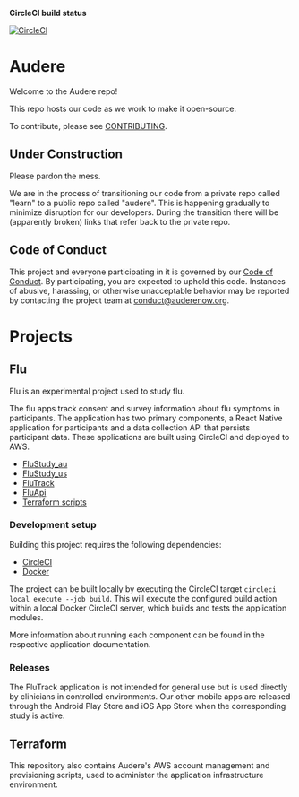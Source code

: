 **CircleCI build status**

[![CircleCI](https://circleci.com/gh/AudereNow/audere.svg?style=svg&circle-token=58430dd777deb478fd971a19ae00e94e5b0d9977)](https://circleci.com/gh/AudereNow/audere)

# Audere

Welcome to the Audere repo!

This repo hosts our code as we work to make it open-source.

To contribute, please see [CONTRIBUTING](CONTRIBUTING.md).

## Under Construction

Please pardon the mess.

We are in the process of transitioning our code from a private repo called "learn" to a public repo called "audere".
This is happening gradually to minimize disruption for our developers.
During the transition there will be (apparently broken) links that refer back to the private repo.

## Code of Conduct

This project and everyone participating in it is governed by our [Code of Conduct](CODE_OF_CONDUCT.md).
By participating, you are expected to uphold this code.
Instances of abusive, harassing, or otherwise unacceptable behavior may be reported by contacting the project team at conduct@auderenow.org.

# Projects

## Flu

Flu is an experimental project used to study flu.

The flu apps track consent and survey information about flu symptoms in participants.
The application has two primary components, a React Native application for participants and a data collection API that persists participant data.
These applications are built using CircleCI and deployed to AWS.

* [FluStudy_au](https://github.com/AudereNow/audere/tree/master/FluStudy_au)
* [FluStudy_us](https://github.com/AudereNow/audere/tree/master/FluStudy_us)
* [FluTrack](https://github.com/AudereNow/audere/tree/master/FluTrack)
* [FluApi](https://github.com/AudereNow/audere/tree/master/FluApi)
* [Terraform scripts](https://github.com/AudereNow/audere/tree/master/terraform)

### Development setup

Building this project requires the following dependencies:

* [CircleCI](https://circleci.com/)
* [Docker](https://www.docker.com/)

The project can be built locally by executing the CircleCI target `circleci local execute --job build`.
This will execute the configured build action within a local Docker CircleCI server, which builds and tests the application modules.

More information about running each component can be found in the respective application documentation.

### Releases

The FluTrack application is not intended for general use but is used directly by clinicians in controlled environments.
Our other mobile apps are released through the Android Play Store and iOS App Store when the corresponding study is active.

## Terraform

This repository also contains Audere's AWS account management and provisioning scripts, used to administer the application infrastructure environment.
